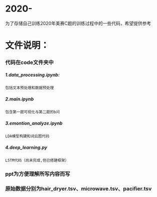 # 2020-
为了存储自己训练2020年美赛C题的训练过程中的一些代码，希望提供参考


# 文件说明：
  ### 代码在code文件夹中
  ##### 1.data_processing.ipynb:
    包括文本预处理和数据预处理
  ##### 2.main.ipynb
    包含第一题可视化与第二题的b问
  ##### 3.emontion_analyze.ipynb
    LDA模型构建和词云图代码
  ##### 4.deep_learning.py
    LSTM代码（尚未完成,但已搭建框架）
  ### ppt为方便理解所写内容而写
  ### 原始数据分别为hair_dryer.tsv、microwave.tsv、pacifier.tsv

